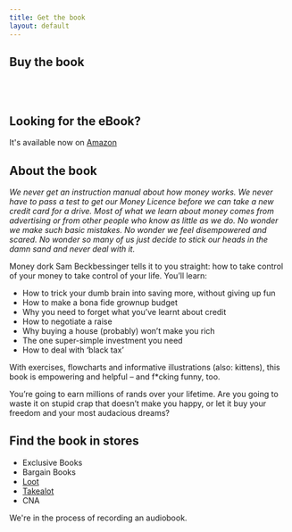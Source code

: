 ```yaml
---
title: Get the book
layout: default
---
```


## Buy the book

<div id='product-component-75fb898ca2f'></div>
<script type="text/javascript">
/*<![CDATA[*/

(function () {
  var scriptURL = 'https://sdks.shopifycdn.com/buy-button/latest/buy-button-storefront.min.js';
  if (window.ShopifyBuy) {
    if (window.ShopifyBuy.UI) {
      ShopifyBuyInit();
    } else {
      loadScript();
    }
  } else {
    loadScript();
  }

  function loadScript() {
    var script = document.createElement('script');
    script.async = true;
    script.src = scriptURL;
    (document.getElementsByTagName('head')[0] || document.getElementsByTagName('body')[0]).appendChild(script);
    script.onload = ShopifyBuyInit;
  }

  function ShopifyBuyInit() {
    var client = ShopifyBuy.buildClient({
      domain: 'like-a-fucking-grownup.myshopify.com',
      apiKey: 'a3ede2f2ee5335a8f82b716cd02cf4e4',
      appId: '6',
    });

    ShopifyBuy.UI.onReady(client).then(function (ui) {
      ui.createComponent('product', {
        id: [816656613418],
        node: document.getElementById('product-component-75fb898ca2f'),
        moneyFormat: 'R%20%7B%7Bamount%7D%7D',
        options: {
  "product": {
    "buttonDestination": "checkout",
    "layout": "horizontal",
    "variantId": "all",
    "width": "100%",
    "contents": {
      "img": false,
      "imgWithCarousel": true,
      "variantTitle": false,
      "description": true,
      "buttonWithQuantity": true,
      "button": false,
      "quantity": false
    },
    "text": {
      "button": "BUY NOW"
    },
    "styles": {
      "product": {
        "text-align": "left",
        "@media (min-width: 601px)": {
          "max-width": "100%",
          "margin-left": "0",
          "margin-bottom": "50px"
        }
      },
      "button": {
        "font-family": "Open Sans, sans-serif",
        ":hover": {
          "background-color": "#6ca44e"
        },
        ":focus": {
          "background-color": "#6ca44e"
        },
        "font-weight": "bold"
      },
      "variantTitle": {
        "font-family": "Open Sans, sans-serif",
        "font-weight": "normal"
      },
      "title": {
        "font-family": "Open Sans, sans-serif",
        "font-size": "26px"
      },
      "description": {
        "font-family": "Open Sans, sans-serif",
        "font-weight": "normal"
      },
      "price": {
        "font-family": "Open Sans, sans-serif",
        "font-size": "18px",
        "font-weight": "normal"
      },
      "compareAt": {
        "font-size": "15px",
        "font-family": "Open Sans, sans-serif",
        "font-weight": "normal"
      }
    },
    "googleFonts": [
      "Open Sans",
      "Open Sans",
      "Open Sans",
      "Open Sans",
      "Open Sans",
      "Open Sans"
    ]
  },
  "cart": {
    "contents": {
      "button": true
    },
    "styles": {
      "button": {
        "font-family": "Open Sans, sans-serif",
        ":hover": {
          "background-color": "#6ca44e"
        },
        ":focus": {
          "background-color": "#6ca44e"
        },
        "font-weight": "bold"
      },
      "footer": {
        "background-color": "#ffffff"
      }
    },
    "googleFonts": [
      "Open Sans"
    ]
  },
  "modalProduct": {
    "contents": {
      "img": false,
      "imgWithCarousel": true,
      "variantTitle": false,
      "buttonWithQuantity": true,
      "button": false,
      "quantity": false
    },
    "styles": {
      "product": {
        "@media (min-width: 601px)": {
          "max-width": "100%",
          "margin-left": "0px",
          "margin-bottom": "0px"
        }
      },
      "button": {
        "font-family": "Open Sans, sans-serif",
        ":hover": {
          "background-color": "#6ca44e"
        },
        ":focus": {
          "background-color": "#6ca44e"
        },
        "font-weight": "bold"
      },
      "variantTitle": {
        "font-family": "Open Sans, sans-serif",
        "font-weight": "normal"
      },
      "title": {
        "font-family": "Open Sans, sans-serif"
      },
      "description": {
        "font-family": "Open Sans, sans-serif",
        "font-weight": "normal"
      },
      "price": {
        "font-family": "Open Sans, sans-serif",
        "font-weight": "normal"
      },
      "compareAt": {
        "font-family": "Open Sans, sans-serif",
        "font-weight": "normal"
      }
    },
    "googleFonts": [
      "Open Sans",
      "Open Sans",
      "Open Sans",
      "Open Sans",
      "Open Sans",
      "Open Sans"
    ]
  },
  "toggle": {
    "styles": {
      "toggle": {
        "font-family": "Open Sans, sans-serif",
        ":hover": {
          "background-color": "#6ca44e"
        },
        ":focus": {
          "background-color": "#6ca44e"
        },
        "font-weight": "bold"
      }
    },
    "googleFonts": [
      "Open Sans"
    ]
  },
  "option": {
    "styles": {
      "label": {
        "font-family": "Open Sans, sans-serif"
      },
      "select": {
        "font-family": "Open Sans, sans-serif"
      }
    },
    "googleFonts": [
      "Open Sans",
      "Open Sans"
    ]
  },
  "productSet": {
    "styles": {
      "products": {
        "@media (min-width: 601px)": {
          "margin-left": "-20px"
        }
      }
    }
  }
}
      });
    });
  }
})();
/*]]>*/
</script>

<br/>
<br/>

## Looking for the eBook?
It's available now on [Amazon](https://www.amazon.com/Manage-Your-Money-cking-Grown-ebook/dp/B079TPSBR6/ref=sr_1_1?ie=UTF8&qid=1518930832&sr=8-1&keywords=beckbessinger)

## About the book
_We never get an instruction manual about how money works. We never have to pass a test to get our Money Licence before we can take a new credit card for a drive. Most of what we learn about money comes from advertising or from other people who know as little as we do. No wonder we make such basic mistakes. No wonder we feel disempowered and scared. No wonder so many of us just decide to stick our heads in the damn sand and never deal with it._

Money dork Sam Beckbessinger tells it to you straight: how to take control of your money to take control of your life. You’ll learn:

- How to trick your dumb brain into saving more, without giving up fun
- How to make a bona fide grownup budget
- Why you need to forget what you’ve learnt about credit
- How to negotiate a raise
- Why buying a house (probably) won’t make you rich
- The one super-simple investment you need
- How to deal with ‘black tax’

With exercises, flowcharts and informative illustrations (also: kittens), this book is empowering and helpful – and f*cking funny, too.

You’re going to earn millions of rands over your lifetime. Are you going to waste it on stupid crap that doesn’t make you happy, or let it buy your freedom and your most audacious dreams?

## Find the book in stores
- Exclusive Books
- Bargain Books
- [Loot](https://www.loot.co.za/product/jxhs-5330-g800)
- [Takealot](https://www.takealot.com/manage-your-money-like-a-f-cking-grown-up/PLID48608525)
- CNA

<!-- Download the first chapter for free. -->

We're in the process of recording an audiobook.
